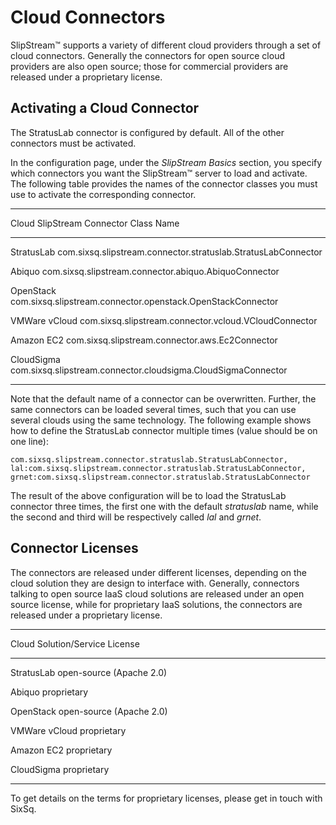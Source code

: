 
# Cloud Connectors

SlipStream™ supports a variety of different cloud providers through a
set of cloud connectors.  Generally the connectors for open source
cloud providers are also open source; those for commercial providers
are released under a proprietary license.

## Activating a Cloud Connector

The StratusLab connector is configured by default.  All of the other
connectors must be activated.

In the configuration page, under the *SlipStream Basics* section, you
specify which connectors you want the SlipStream™ server to load and
activate.  The following table provides the names of the connector
classes you must use to activate the corresponding connector.

-------------  ---------------------------------------
Cloud          SlipStream Connector Class Name
-------------  ---------------------------------------
StratusLab     com.sixsq.slipstream.connector.stratuslab.StratusLabConnector 
                                                                             
Abiquo         com.sixsq.slipstream.connector.abiquo.AbiquoConnector         
                                                                             
OpenStack      com.sixsq.slipstream.connector.openstack.OpenStackConnector   
                                                                             
VMWare vCloud  com.sixsq.slipstream.connector.vcloud.VCloudConnector         
                                                                             
Amazon EC2     com.sixsq.slipstream.connector.aws.Ec2Connector               
                                                                             
CloudSigma     com.sixsq.slipstream.connector.cloudsigma.CloudSigmaConnector 
-------------  ---------------------------------------

Note that the default name of a connector can be overwritten.
Further, the same connectors can be loaded several times, such that
you can use several clouds using the same technology.  The following
example shows how to define the StratusLab connector multiple times
(value should be on one line):
    
    com.sixsq.slipstream.connector.stratuslab.StratusLabConnector, 
    lal:com.sixsq.slipstream.connector.stratuslab.StratusLabConnector, 
    grnet:com.sixsq.slipstream.connector.stratuslab.StratusLabConnector
    
The result of the above configuration will be to load the StratusLab
connector three times, the first one with the default *stratuslab*
name, while the second and third will be respectively called *lal* and
*grnet*.

## Connector Licenses

The connectors are released under different licenses, depending on the
cloud solution they are design to interface with. Generally,
connectors talking to open source IaaS cloud solutions are released
under an open source license, while for proprietary IaaS solutions,
the connectors are released under a proprietary license.

-----------------------  -------------------------
Cloud Solution/Service   License
-----------------------  -------------------------
StratusLab               open-source (Apache 2.0)
               
Abiquo                   proprietary
               
OpenStack                open-source (Apache 2.0)
               
VMWare vCloud            proprietary
               
Amazon EC2               proprietary
               
CloudSigma               proprietary
-----------------------  -------------------------

To get details on the terms for proprietary licenses, please get in
touch with SixSq.

